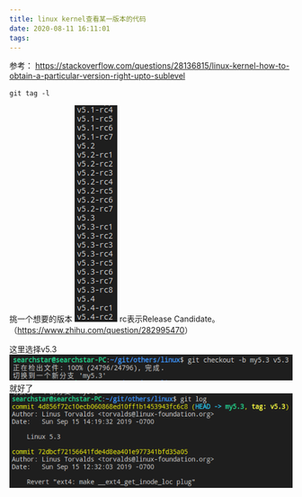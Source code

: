```yaml
---
title: linux kernel查看某一版本的代码
date: 2020-08-11 16:11:01
tags:
---
```


参考：
<https://stackoverflow.com/questions/28136815/linux-kernel-how-to-obtain-a-particular-version-right-upto-sublevel>

```shell
git tag -l
```
挑一个想要的版本
![在这里插入图片描述](linux%20kernel查看某一版本的代码/20200811160848539.png)
rc表示Release Candidate。（<https://www.zhihu.com/question/282995470>）

这里选择v5.3
![在这里插入图片描述](linux%20kernel查看某一版本的代码/20200811160936706.png)
就好了
![在这里插入图片描述](linux%20kernel查看某一版本的代码/20200811161014665.png)
